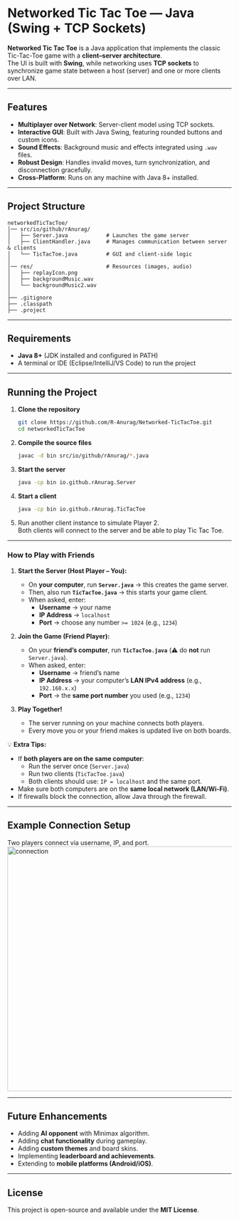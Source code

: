 # Networked Tic Tac Toe — Java (Swing + TCP Sockets)

**Networked Tic Tac Toe** is a Java application that implements the classic Tic-Tac-Toe game with a **client–server architecture**.  
The UI is built with **Swing**, while networking uses **TCP sockets** to synchronize game state between a host (server) and one or more clients over LAN.

---

## Features
- **Multiplayer over Network**: Server-client model using TCP sockets.  
- **Interactive GUI**: Built with Java Swing, featuring rounded buttons and custom icons.  
- **Sound Effects**: Background music and effects integrated using `.wav` files.  
- **Robust Design**: Handles invalid moves, turn synchronization, and disconnection gracefully.  
- **Cross-Platform**: Runs on any machine with Java 8+ installed.

---

## Project Structure
```
networkedTicTacToe/
│── src/io/github/rAnurag/
│   ├── Server.java            # Launches the game server
│   ├── ClientHandler.java     # Manages communication between server & clients
│   └── TicTacToe.java         # GUI and client-side logic
│
│── res/                       # Resources (images, audio)
│   ├── replayIcon.png
│   ├── backgroundMusic.wav      
│   └── backgroundMusic2.wav
│
├── .gitignore
├── .classpath
├── .project
```

---

## Requirements
- **Java 8+** (JDK installed and configured in PATH)
- A terminal or IDE (Eclipse/IntelliJ/VS Code) to run the project

---

## Running the Project

1. **Clone the repository**
   ```bash
   git clone https://github.com/R-Anurag/Networked-TicTacToe.git
   cd networkedTicTacToe
   ```

2. **Compile the source files**
   ```bash
   javac -d bin src/io/github/rAnurag/*.java
   ```

3. **Start the server**
   ```bash
   java -cp bin io.github.rAnurag.Server
   ```

4. **Start a client**
   ```bash
   java -cp bin io.github.rAnurag.TicTacToe
   ```

5. Run another client instance to simulate Player 2.  
   Both clients will connect to the server and be able to play Tic Tac Toe.

---

### How to Play with Friends

1. **Start the Server (Host Player – You):**  
   - On **your computer**, run **`Server.java`** → this creates the game server.  
   - Then, also run **`TicTacToe.java`** → this starts your game client.  
   - When asked, enter:  
     - **Username** → your name  
     - **IP Address** → `localhost`  
     - **Port** → choose any number `>= 1024` (e.g., `1234`)  

2. **Join the Game (Friend Player):**  
   - On your **friend’s computer**, run **`TicTacToe.java`** (⚠️ do **not** run `Server.java`).  
   - When asked, enter:  
     - **Username** → friend’s name  
     - **IP Address** → your computer’s **LAN IPv4 address** (e.g., `192.168.x.x`)  
     - **Port** → the **same port number** you used (e.g., `1234`)  

3. **Play Together!**  
   - The server running on your machine connects both players.  
   - Every move you or your friend makes is updated live on both boards.  

💡 **Extra Tips:**  
- If **both players are on the same computer**:  
  - Run the server once (`Server.java`)  
  - Run two clients (`TicTacToe.java`)  
  - Both clients should use: `IP = localhost` and the same port.  
- Make sure both computers are on the **same local network (LAN/Wi-Fi)**.  
- If firewalls block the connection, allow Java through the firewall.  

---

## Example Connection Setup
Two players connect via username, IP, and port.
<img width="811" height="550" alt="connection" src="https://github.com/user-attachments/assets/ec8aaceb-54ae-44ff-a27b-742fbde272f4" />

---

## Future Enhancements
- Adding **AI opponent** with Minimax algorithm.  
- Adding **chat functionality** during gameplay.  
- Adding **custom themes** and board skins.  
- Implementing **leaderboard and achievements**.  
- Extending to **mobile platforms (Android/iOS)**.  

---

## License
This project is open-source and available under the **MIT License**.
